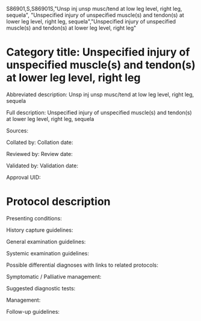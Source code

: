 S86901,S,S86901S,"Unsp inj unsp musc/tend at low leg level, right leg, sequela", "Unspecified injury of unspecified muscle(s) and tendon(s) at lower leg level, right leg, sequela","Unspecified injury of unspecified muscle(s) and tendon(s) at lower leg level, right leg"
# Category title: Unspecified injury of unspecified muscle(s) and tendon(s) at lower leg level, right leg

Abbreviated description: Unsp inj unsp musc/tend at low leg level, right leg, sequela

Full description: Unspecified injury of unspecified muscle(s) and tendon(s) at lower leg level, right leg, sequela

Sources:

Collated by:
Collation date:

Reviewed by:
Review date:

Validated by:
Validation date:

Approval UID:

# Protocol description

Presenting conditions:

History capture guidelines:

General examination guidelines:

Systemic examination guidelines:

Possible differential diagnoses with links to related protocols:

Symptomatic / Palliative management:

Suggested diagnostic tests:

Management:

Follow-up guidelines:
